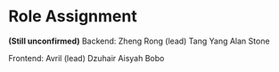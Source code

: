 # Role Assignment

**(Still unconfirmed)**
Backend:
Zheng Rong (lead)
Tang Yang
Alan
Stone

Frontend:
Avril (lead)
Dzuhair
Aisyah
Bobo
